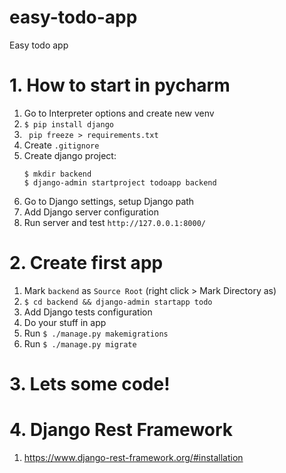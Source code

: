 # easy-todo-app
Easy todo app


# 1. How to start in pycharm
1. Go to Interpreter options and create new venv
2. `$ pip install django`
3. ` pip freeze > requirements.txt`
4. Create `.gitignore`
5. Create django project:
    ```
    $ mkdir backend
    $ django-admin startproject todoapp backend
    ```
6. Go to Django settings, setup Django path
7. Add Django server configuration
8. Run server and test `http://127.0.0.1:8000/`

# 2. Create first app
1. Mark `backend` as `Source Root` (right click > Mark Directory as)
2. `$ cd backend && django-admin startapp todo`
3. Add Django tests configuration
3. Do your stuff in app
4. Run `$ ./manage.py makemigrations`
5. Run `$ ./manage.py migrate`

# 3. Lets some code!

# 4. Django Rest Framework
1. https://www.django-rest-framework.org/#installation
